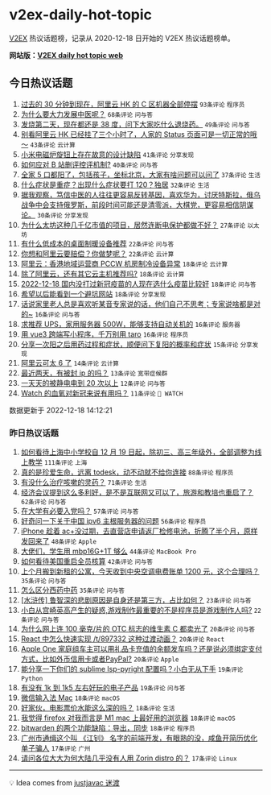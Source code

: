 # v2ex-daily-hot-topic

[V2EX](https://www.v2ex.com/) 热议话题榜，记录从 2020-12-18 日开始的 V2EX 热议话题榜单。

**网站版：[V2EX daily hot topic web](https://boojack.github.io/v2ex-daily-hot-topic-web/)**

## 今日热议话题

<!-- TODAY BEGIN -->

1. [过去的 30 分钟到现在，阿里云 HK 的 C 区机器全部停摆](https://www.v2ex.com/t/903260) `93条评论` `程序员`
1. [为什么要大力发展中医呢？](https://www.v2ex.com/t/903270) `68条评论` `问与答`
1. [发烧第二天，现在都还是 38 度，问下大家吃什么退烧药。](https://www.v2ex.com/t/903273) `49条评论` `问与答`
1. [别看阿里云 HK 已经挂了三个小时了，人家的 Status 页面可是一切正常的哦～](https://www.v2ex.com/t/903298) `43条评论` `云计算`
1. [小米电磁炉旋钮上存在故意的设计缺陷](https://www.v2ex.com/t/903249) `41条评论` `分享发现`
1. [如何应对 B 站删评控评机制?](https://www.v2ex.com/t/903263) `40条评论` `问与答`
1. [全家 5 口都阳了，包括孩子，坐标北京，大家有啥问题可以问了](https://www.v2ex.com/t/903293) `37条评论` `生活`
1. [什么症状是重症？出现什么症状要打 120？独居](https://www.v2ex.com/t/903277) `32条评论` `生活`
1. [据我观察，笃信中医的人往往更容易反转基因，喜欢华为，讨厌特斯拉，俄乌战争中会支持俄罗斯，前段时间可能还是清零派，大棋党，更容易相信阴谋论。](https://www.v2ex.com/t/903294) `30条评论` `分享发现`
1. [为什么太坊这种几千亿市值的项目，居然连断电保护都做不好？](https://www.v2ex.com/t/903240) `27条评论` `以太坊`
1. [有什么低成本的桌面制暖设备推荐](https://www.v2ex.com/t/903303) `22条评论` `问与答`
1. [你想和阿里云要赔偿？你做梦呢？](https://www.v2ex.com/t/903284) `22条评论` `云计算`
1. [阿里云：香港地域运营商 PCCW 机房制冷设备异常](https://www.v2ex.com/t/903325) `18条评论` `云计算`
1. [除了阿里云，还有其它云主机推荐吗?](https://www.v2ex.com/t/903305) `18条评论` `云计算`
1. [2022-12-18 国内没打过新冠疫苗的人现在选什么疫苗比较好](https://www.v2ex.com/t/903286) `18条评论` `问与答`
1. [希望以后能看到一个避坑网站](https://www.v2ex.com/t/903244) `18条评论` `分享发现`
1. [话说家里老人总是喜欢听某音专家说的话，他们自己不思考；专家说啥都是对的~](https://www.v2ex.com/t/903327) `16条评论` `问与答`
1. [求推荐 UPS，家用服务器 500W，能够支持自动关机的](https://www.v2ex.com/t/903308) `16条评论` `服务器`
1. [用 vue3 跨端写小程序，千万别用 taro](https://www.v2ex.com/t/903242) `16条评论` `程序员`
1. [分享一次阳之后用药过程和症状，顺便问下复阳的概率和症状](https://www.v2ex.com/t/903255) `15条评论` `分享发现`
1. [阿里云可太 6 了](https://www.v2ex.com/t/903324) `14条评论` `云计算`
1. [最近两天，有被封 ip 的吗？](https://www.v2ex.com/t/903310) `13条评论` `宽带症候群`
1. [一天天的被静电电到 20 次以上](https://www.v2ex.com/t/903346) `12条评论` `问与答`
1. [Watch 的血氧对新冠来说有用吗？](https://www.v2ex.com/t/903326) `11条评论` ` WATCH`

数据更新于 2022-12-18 14:12:21

<!-- TODAY END -->

### 昨日热议话题

<!-- YESTERDAY BEGIN -->

1. [如何看待上海中小学校自 12 月 19 日起，除初三、高三年级外，全部调整为线上教学](https://www.v2ex.com/t/903116) `111条评论` `上海`
1. [真的是珍爱生命，远离 todesk，动不动就不给你连接](https://www.v2ex.com/t/903102) `88条评论` `程序员`
1. [有没什么治疗咳嗽的灵药？](https://www.v2ex.com/t/903094) `71条评论` `生活`
1. [经济会议提到这么多利好，是不是互联网又可以了，旅游和教培也重启了？](https://www.v2ex.com/t/903156) `62条评论` `问与答`
1. [在大学有必要入党吗？](https://www.v2ex.com/t/903183) `57条评论` `问与答`
1. [好奇问一下关于中国 ipv6 主根服务器的问题](https://www.v2ex.com/t/903132) `56条评论` `程序员`
1. [iPhone 趁着 ac+没过期，去直营店申请返厂检修电池，折腾了半个月，原样发回来了](https://www.v2ex.com/t/903208) `48条评论` `Apple`
1. [大佬们，学生用 mbp16G+1T 够么](https://www.v2ex.com/t/903157) `44条评论` `MacBook Pro`
1. [如何看待美国重启全员核算](https://www.v2ex.com/t/903135) `42条评论` `问与答`
1. [上个月搬到新租的公寓，今天收到中央空调电费账单 1200 元，这个合理吗？](https://www.v2ex.com/t/903179) `35条评论` `问与答`
1. [怎么区分西药中药](https://www.v2ex.com/t/903098) `35条评论` `问与答`
1. [[水浒传] 鲁智深的悲剧原因是自身还是第三方，占比如何？](https://www.v2ex.com/t/903134) `23条评论` `问与答`
1. [小白从宫崎英高产生的疑惑,游戏制作最重要的不是程序员是游戏制作人吗?](https://www.v2ex.com/t/903169) `22条评论` `问与答`
1. [为什么网上连 100 毫克/片的 OTC 标志的维生素 C 都卖光了](https://www.v2ex.com/t/903182) `20条评论` `问与答`
1. [React 中怎么快速实现 /t/897332 这种过渡动画？](https://www.v2ex.com/t/903143) `20条评论` `React`
1. [Apple One 家庭组车主可以用礼品卡充值的余额发车吗？还是说必须绑定支付方式，比如外币信用卡或者PayPal?](https://www.v2ex.com/t/903122) `20条评论` `Apple`
1. [能分享一下你们的 sublime lsp-pyright 配置吗？小白无从下手](https://www.v2ex.com/t/903175) `19条评论` `Python`
1. [有没有 1k 到 1k5 左右好玩的电子产品](https://www.v2ex.com/t/903173) `19条评论` `问与答`
1. [微信输入法 Mac](https://www.v2ex.com/t/903196) `18条评论` `macOS`
1. [好家伙，电影票价水能这么深的吗？](https://www.v2ex.com/t/903178) `18条评论` `生活`
1. [我觉得 firefox 对我而言是 M1 mac 上最好用的浏览器](https://www.v2ex.com/t/903176) `18条评论` `macOS`
1. [bitwarden 的两个功能缺陷：导出，同步](https://www.v2ex.com/t/903105) `18条评论` `程序员`
1. [广州市通缉这个叫 《江钊》 名字的前端开发，有眼熟的没，咸鱼开简历优化单子骗人](https://www.v2ex.com/t/903190) `17条评论` `广州`
1. [请问各位大大为何大陆几乎没有人用 Zorin distro 的？](https://www.v2ex.com/t/903099) `17条评论` `Linux`

<!-- YESTERDAY END -->

---

💡 Idea comes from [justjavac 迷渡](https://github.com/justjavac/)
